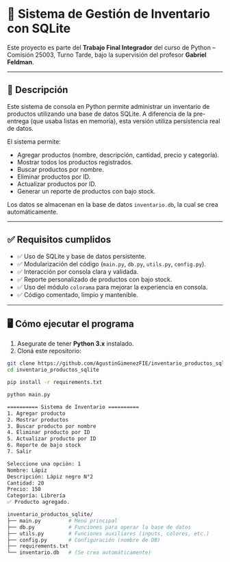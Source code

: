 # 🧾 Sistema de Gestión de Inventario con SQLite

Este proyecto es parte del **Trabajo Final Integrador** del curso de Python – Comisión 25003, Turno Tarde, bajo la supervisión del profesor **Gabriel Feldman**.

---

## 📌 Descripción

Este sistema de consola en Python permite administrar un inventario de productos utilizando una base de datos SQLite. A diferencia de la pre-entrega (que usaba listas en memoria), esta versión utiliza persistencia real de datos.

El sistema permite:

- Agregar productos (nombre, descripción, cantidad, precio y categoría).
- Mostrar todos los productos registrados.
- Buscar productos por nombre.
- Eliminar productos por ID.
- Actualizar productos por ID.
- Generar un reporte de productos con bajo stock.

Los datos se almacenan en la base de datos `inventario.db`, la cual se crea automáticamente.

---

## ✅ Requisitos cumplidos

- ✅ Uso de SQLite y base de datos persistente.
- ✅ Modularización del código (`main.py`, `db.py`, `utils.py`, `config.py`).
- ✅ Interacción por consola clara y validada.
- ✅ Reporte personalizado de productos con bajo stock.
- ✅ Uso del módulo `colorama` para mejorar la experiencia en consola.
- ✅ Código comentado, limpio y mantenible.

---

## 🖥️ Cómo ejecutar el programa

1. Asegurate de tener **Python 3.x** instalado.
2. Cloná este repositorio:

```bash
git clone https://github.com/AgustinGimenezFIE/inventario_productos_sqlite.git
cd inventario_productos_sqlite

pip install -r requirements.txt

python main.py

========== Sistema de Inventario ==========
1. Agregar producto
2. Mostrar productos
3. Buscar producto por nombre
4. Eliminar producto por ID
5. Actualizar producto por ID
6. Reporte de bajo stock
7. Salir

Seleccione una opción: 1
Nombre: Lápiz
Descripción: Lápiz negro N°2
Cantidad: 20
Precio: 150
Categoría: Librería
✅ Producto agregado.

inventario_productos_sqlite/
├── main.py         # Menú principal
├── db.py           # Funciones para operar la base de datos
├── utils.py        # Funciones auxiliares (inputs, colores, etc.)
├── config.py       # Configuración (nombre de DB)
├── requirements.txt
└── inventario.db   # (Se crea automáticamente)
